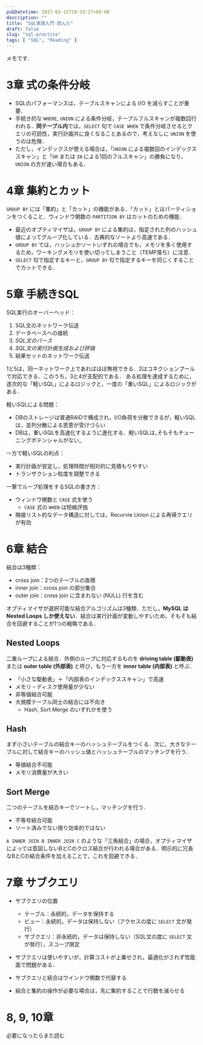 ```yaml
---
pubDatetime: 2017-03-15T19:19:27+09:00
description: ""
title: "SQL実践入門 読んだ"
draft: false
slug: "sql-practice"
tags: [ "SQL", "Reading" ]
---
```



メモです．

# 3章 式の条件分岐
- SQLのパフォーマンスは，テーブルスキャンによる I/O を減らすことが重要．
- 手続き的な `WHERE`, `UNION` による条件分岐，テーブルフルスキャンが複数回行われる．**同テーブル内**では，`SELECT` 句で `CASE WHEN` で条件分岐させるとクエリの可読性，実行計画共に良くなることあるので，考えなしに `UNION` を使うのは危険．
- ただし，インデックスが使える場合は，「`UNION` による複数回のインデックススキャン」と「`OR` または `IN` による1回のフルスキャン」の勝負になり，`UNION` の方が速い場合もある．

<!--more-->

# 4章 集約とカット
`GROUP BY` には「集約」と「カット」の機能がある．「カット」とはパーティションをつくること．ウィンドウ関数の `PARTITION BY` はカットのための機能．

- 最近のオプティマイザは，`GROUP BY` による集約は，指定された列のハッシュ値によってグループ化している．古典的なソートより高速である．
- `GROUP BY` では，ハッシュかソートいずれの場合でも，メモリを多く使用するため，ワーキングメモリを使い切ってしまうこと（TEMP落ち）に注意．
- `SELECT` 句で指定するキーと，`GROUP BY` 句で指定するキーを同じくすることでカットできる．

# 5章 手続きSQL

SQL実行のオーバーヘッド：

1. SQL文のネットワーク伝送  
2. データベースへの接続  
3. _SQL文のパース_  
4. _SQL文の実行計画生成および評価_  
5. 結果セットのネットワーク伝送  

1と5は，同一ネットワーク上であればほぼ無視できる．2はコネクションプールで対応できる．このうち，3と4が支配的である．
ある処理を達成するために，逐次的な「軽いSQL」によるロジックと，一度の「重いSQL」によるロジックがある．

軽いSQLによる問題：

- DBのストレージは普通RAIDで構成され，I/O負荷を分散できるが，軽いSQLは，並列分散による恩恵が受けづらい  
- DBは，重いSQLを高速化するように進化する．軽いSQLは_そもそもチューニングポテンシャルがない_  

一方で軽いSQLの利点：

- 実行計画が安定し，処理時間が相対的に見積もりやすい  
- トランザクション粒度を調整できる

一撃でループ処理をするSQLの書き方：

- ウィンドウ関数と `CASE` 式を使う  
  - `CASE` 式の `WHEN` は短絡評価  
- 隣接リスト的なデータ構造に対しては，Recurvie Union による再帰クエリが有効   

# 6章 結合
結合は3種類：

- cross join：2つのテーブルの直積  
- inner join：cross join の部分集合  
- outer join：cross join に含まれない (NULL) 行を含む

オプティマイザが選択可能な結合アルゴリズムは3種類．ただし，**MySQL は Nested Loops しか使えない**．結合は実行計画が変動しやすいため，そもそも結合を回避することが1つの戦略である．

## Nested Loops
二重ループによる結合．外側のループに対応するものを **driving table (駆動表)** または **outer table (外部表)** と呼び，もう一方を **inner table (内部表)** と呼ぶ．

- 「小さな駆動表」＋「内部表のインデックススキャン」で高速  
- メモリ・ディスク使用量が少ない  
- 非等値結合可能  
- 大規模テーブル同士の結合には不向き  
  - Hash, Sort Merge のいずれかを使う  
  

## Hash
まず小さいテーブルの結合キーのハッシュテーブルをつくる．次に，大きなテーブルに対して結合キーのハッシュ値とハッシュテーブルのマッチングを行う．

- 等値結合不可能  
- メモリ消費量が大きい

## Sort Merge  
二つのテーブルを結合キーでソートし，マッチングを行う．

- 不等号結合可能  
- ソート済みでない限り効率的ではない

`A INNER JOIN B INNER JOIN C` のような「三角結合」の場合，オプティマイザによっては意図しないBとCのクロス結合が行われる場合がある．明示的に冗長なBとCの結合条件を加えることで，これを回避できる．

# 7章 サブクエリ

- サブクエリの位置  
  - テーブル：永続的，データを保持する  
  - ビュー：永続的，データは保持しない（アクセスの度に `SELECT` 文が発行）  
  - サブクエリ：非永続的，データは保持しない（SQL文の度に `SELECT` 文が発行），スコープ限定


- サブクエリは使いやすいが，計算コストが上乗せされ，最適化がされず性能面で問題がある．
- サブクエリと結合はウインドウ関数で代替する
- 結合と集約の操作が必要な場合は，先に集約することで行数を減らせる

# 8, 9, 10章
必要になったらまた読む






